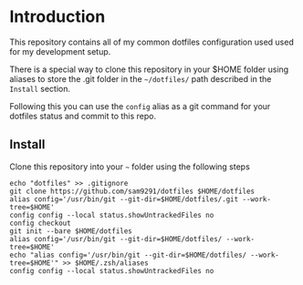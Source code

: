 # Introduction

This repository contains all of my common dotfiles configuration used used for my development setup. 

There is a special way to clone this repository in your $HOME folder using aliases to store the .git folder in the `~/dotfiles/` path described in the `Install` section.

Following this you can use the `config` alias as a git command for your dotfiles status and commit to this repo.

## Install

Clone this repository into your `~` folder using the following steps

```shell
echo "dotfiles" >> .gitignore
git clone https://github.com/sam9291/dotfiles $HOME/dotfiles
alias config='/usr/bin/git --git-dir=$HOME/dotfiles/.git --work-tree=$HOME'
config config --local status.showUntrackedFiles no
config checkout
git init --bare $HOME/dotfiles
alias config='/usr/bin/git --git-dir=$HOME/dotfiles/ --work-tree=$HOME'
echo "alias config='/usr/bin/git --git-dir=$HOME/dotfiles/ --work-tree=$HOME'" >> $HOME/.zsh/aliases
config config --local status.showUntrackedFiles no
```
